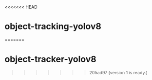 <<<<<<< HEAD
# object-tracking-yolov8
=======
# object-tracker-yolov8
>>>>>>> 205ad97 (version 1 is ready.)
